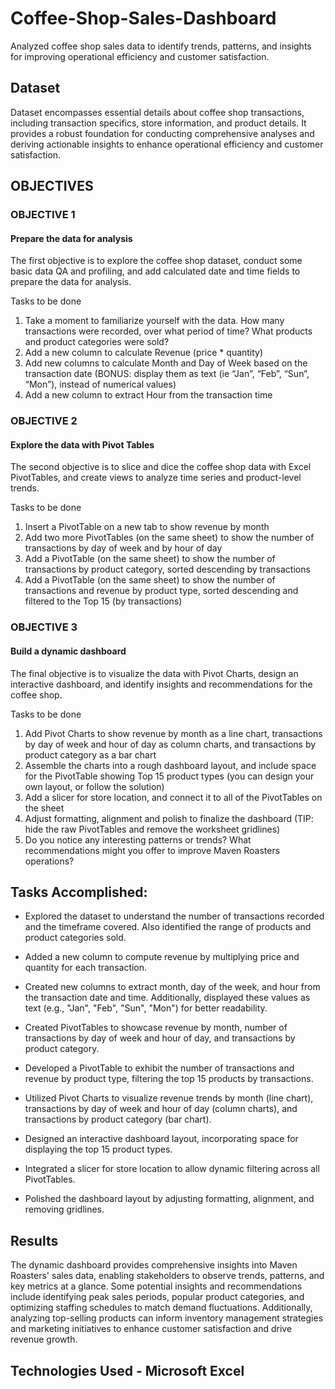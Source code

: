 # Coffee-Shop-Sales-Dashboard
Analyzed coffee shop sales data to identify trends, patterns, and insights for improving operational efficiency and customer satisfaction.

## Dataset
Dataset encompasses essential details about coffee shop transactions, including transaction specifics, store information, and product details. It provides a robust foundation for conducting comprehensive analyses and deriving actionable insights to enhance operational efficiency and customer satisfaction.

## OBJECTIVES
### OBJECTIVE 1
#### Prepare the data for analysis
The first objective is to explore the coffee shop dataset, conduct some basic data QA and profiling, and add calculated date and time fields to prepare the data for analysis.

Tasks to be done
1. Take a moment to familiarize yourself with the data. How many transactions were recorded, over what period of time? What products and product categories were sold?
2. Add a new column to calculate Revenue (price * quantity)
3. Add new columns to calculate Month and Day of Week based on the transaction date (BONUS: display them as text (ie “Jan”, “Feb”, “Sun”, “Mon”), instead of numerical values)
4. Add a new column to extract Hour from the transaction time

### OBJECTIVE 2
#### Explore the data with Pivot Tables
The second objective is to slice and dice the coffee shop data with Excel PivotTables, and create views to analyze time series and product-level trends.

Tasks to be done
1. Insert a PivotTable on a new tab to show revenue by month
2. Add two more PivotTables (on the same sheet) to show the number of transactions by day of week and by hour of day
3. Add a PivotTable (on the same sheet) to show the number of transactions by product category, sorted descending by transactions
4. Add a PivotTable (on the same sheet) to show the number of transactions and revenue by product type, sorted descending and filtered to the Top 15 (by transactions)


### OBJECTIVE 3
#### Build a dynamic dashboard
The final objective is to visualize the data with Pivot Charts, design an interactive dashboard, and identify insights and recommendations for the coffee shop.

Tasks to be done
1. Add Pivot Charts to show revenue by month as a line chart, transactions by day of week and hour of day as column charts, and transactions by product category as a bar chart
2. Assemble the charts into a rough dashboard layout, and include space for the PivotTable showing Top 15 product types (you can design your own layout, or follow the solution)
3. Add a slicer for store location, and connect it to all of the PivotTables on the sheet
4. Adjust formatting, alignment and polish to finalize the dashboard (TIP: hide the raw PivotTables and remove the worksheet gridlines)
5. Do you notice any interesting patterns or trends? What recommendations might you offer to improve Maven Roasters operations?


## Tasks Accomplished:
- Explored the dataset to understand the number of transactions recorded and the timeframe covered. Also identified the range of products and product categories sold.
- Added a new column to compute revenue by multiplying price and quantity for each transaction.
- Created new columns to extract month, day of the week, and hour from the transaction date and time. Additionally, displayed these values as text (e.g., "Jan", "Feb", "Sun", "Mon") for better readability.

- Created PivotTables to showcase revenue by month, number of transactions by day of week and hour of day, and transactions by product category.
- Developed a PivotTable to exhibit the number of transactions and revenue by product type, filtering the top 15 products by transactions.

- Utilized Pivot Charts to visualize revenue trends by month (line chart), transactions by day of week and hour of day (column charts), and transactions by product category (bar chart).
- Designed an interactive dashboard layout, incorporating space for displaying the top 15 product types.
- Integrated a slicer for store location to allow dynamic filtering across all PivotTables.
- Polished the dashboard layout by adjusting formatting, alignment, and removing gridlines.

## Results
The dynamic dashboard provides comprehensive insights into Maven Roasters' sales data, enabling stakeholders to observe trends, patterns, and key metrics at a glance. Some potential insights and recommendations include identifying peak sales periods, popular product categories, and optimizing staffing schedules to match demand fluctuations. Additionally, analyzing top-selling products can inform inventory management strategies and marketing initiatives to enhance customer satisfaction and drive revenue growth.

## Technologies Used - Microsoft Excel




